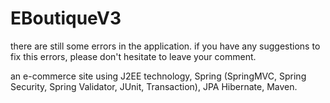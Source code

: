 # EBoutiqueV3

there are still some errors in the application.
if you have any suggestions to fix this errors, please don't hesitate to leave your comment.

an e-commerce site using J2EE technology, Spring (SpringMVC, Spring Security, Spring Validator, JUnit, Transaction), JPA Hibernate, Maven.

